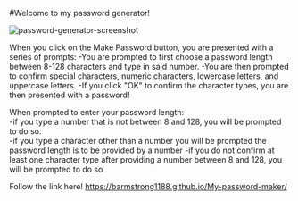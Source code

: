 #Welcome to my password generator!

![password-generator-screenshot](https://user-images.githubusercontent.com/65680645/84585948-dff7e200-ade2-11ea-8ce2-31a51ec146ee.png)

When you click on the Make Password button, you are presented with a series of prompts:
-You are prompted to first choose a password length between 8-128 characters and type in said number.
-You are then prompted to confirm special characters, numeric characters, lowercase letters, and uppercase letters.
-If you click "OK" to confirm the character types, you are then presented with a password!

When prompted to enter your password length:<br>
-if you type a number that is not between 8 and 128, you will be prompted to do so.<br>
-if you type a character other than a number you will be prompted the password length is to be provided by a number
-if you do not confirm at least one character type after providing a number between 8 and 128, you will be prompted to do so

Follow the link here! https://barmstrong1188.github.io/My-password-maker/
